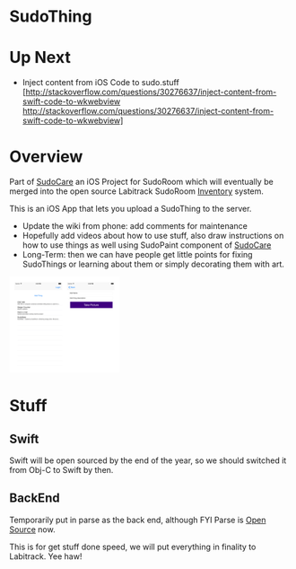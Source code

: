 # SudoThing

# Up Next

* Inject content from iOS Code to sudo.stuff [http://stackoverflow.com/questions/30276637/inject-content-from-swift-code-to-wkwebview http://stackoverflow.com/questions/30276637/inject-content-from-swift-code-to-wkwebview]

# Overview

Part of [SudoCare](https://sudoroom.org/wiki/SudoCare) an iOS Project for SudoRoom which will eventually be merged into the open source Labitrack SudoRoom [Inventory](https://sudoroom.org/wiki/Inventory) system.


This is an iOS App that lets you upload a SudoThing to the server.

* Update the wiki from phone: add comments for maintenance
* Hopefully add videos about how to use stuff, also draw instructions on how to use things as well using SudoPaint component of [SudoCare](https://sudoroom.org/wiki/SudoCare)
* Long-Term: then we can have people get little points for fixing SudoThings or learning about them or simply decorating them with art.

![early prototype](images/prototype1.png)


# Stuff

## Swift

Swift will be open sourced by the end of the year, so we should switched it from Obj-C to Swift by then.

## BackEnd

Temporarily put in parse as the back end, although FYI Parse is [Open Source](http://blog.parse.com/announcements/open-sourcing-our-sdks/) now.

This is for get stuff done speed, we will put everything in finality to Labitrack. Yee haw!
